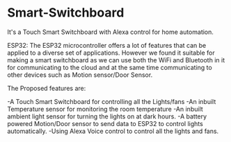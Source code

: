 # Smart-Switchboard

It's a Touch Smart Switchboard with Alexa control for home automation.

ESP32: The ESP32 microcontroller offers a lot of features that can be applied to a diverse set of applications. However we found it suitable for making a smart switchboard as we can use both the WiFi and Bluetooth in it for communicating to the cloud and at the same time communicating to other devices such as Motion sensor/Door Sensor.

The Proposed features are:

 -A Touch Smart Switchboard for controlling all the Lights/fans
 -An inbuilt Temperature sensor for monitoring the room temperature
 -An inbuilt ambient light sensor for turning the lights on at dark hours.
 -A battery powered Motion/Door sensor to send data to ESP32 to control lights automatically.
 -Using Alexa Voice control to control all the lights and fans.
